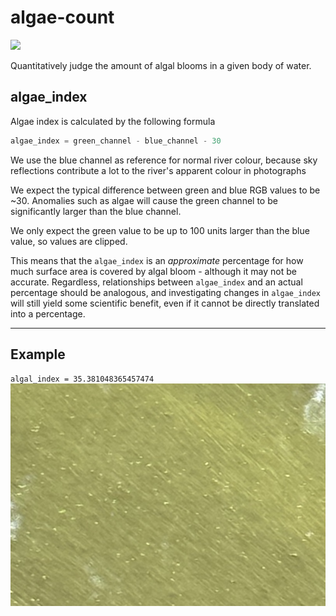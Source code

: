 # algae-count

![](https://project-cards.jtpotatodev.workers.dev/?project=algae-count&started=11%20Jan%202024&codename=Sullivans%20Creek)

Quantitatively judge the amount of algal blooms in a given body of water.

## algae_index
Algae index is calculated by the following formula

```py
algae_index = green_channel - blue_channel - 30
```

We use the blue channel as reference for normal river colour, because sky reflections contribute a lot to the river's apparent colour in photographs

We expect the typical difference between green and blue RGB values to be ~30. Anomalies such as algae will cause the green channel to be significantly larger than the blue channel.

We only expect the green value to be up to 100 units larger than the blue value, so values are clipped.

This means that the `algae_index` is an *approximate* percentage for how much surface area is covered by algal bloom - although it may not be accurate. Regardless, relationships between `algae_index` and an actual percentage should be analogous, and investigating changes in `algae_index` will still yield some scientific benefit, even if it cannot be directly translated into a percentage.

---

## Example
`algal_index = 35.381048365457474`
![](./assets/10-1-2024-1309.jpeg)